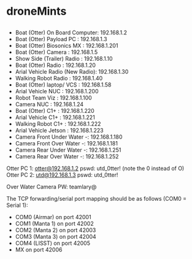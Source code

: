 # droneMints
##

- Boat (Otter) On Board Computer: 192.168.1.2
- Boat (Otter) Payload PC             : 192.168.1.3
- Boat (Otter) Biosonics MX          : 192.168.1.201
- Boat (Otter) Camera                   : 192.168.1.5
- Show Side (Trailer) Radio          : 192.168.1.10
- Boat (Otter) Radio                      : 192.168.1.20
- Arial Vehicle Radio (New Radio): 192.168.1.30 
- Walking Robot Radio                  : 192.168.1.40
- Boat (Otter) laptop/ VCS             : 192.168.1.58
- Arial Vehicle NUC                        : 192.168.1.200
- Robot Team Viz                           : 192.168.1.100
- Camera NUC                               : 192.168.1.24
- Boat (Otter) C1+                          : 192.168.1.220
- Arial Vehicle C1+                         : 192.168.1.221
- Walking Robot C1+                      : 192.168.1.222 
- Arial Vehicle Jetson                      : 192.168.1.223 
- Camera Front Under Water -: 192.168.1.180
- Camera Front Over Water  -: 192.168.1.181
- Camera Rear Under Water  -: 192.168.1.251
- Camera Rear Over Water   -: 192.168.1.252

Otter PC 1: otter@192.168.1.2  pswd: utd_0tter! (note the 0 instead of O)  
Otter PC 2: utd@192.168.1.3    pswd: utd_0tter! 

Over Water Camera PW: teamlary@

The TCP forwarding/serial port mapping should be as follows (COM0 = Serial 1):
 - COM0 (Airmar) on port 42001
 - COM1 (Manta 1) on port 42002
 - COM2 (Manta 2) on port 42003
 - COM3 (Manta 3) on port 42004
 - COM4 (LISST) on port 42005
 - MX on port 42006

